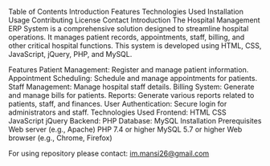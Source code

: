 Table of Contents
Introduction
Features
Technologies Used
Installation
Usage
Contributing
License
Contact
Introduction
The Hospital Management ERP System is a comprehensive solution designed to streamline hospital operations. It manages patient records, appointments, staff, billing, and other critical hospital functions. This system is developed using HTML, CSS, JavaScript, jQuery, PHP, and MySQL.

Features
Patient Management: Register and manage patient information.
Appointment Scheduling: Schedule and manage appointments for patients.
Staff Management: Manage hospital staff details.
Billing System: Generate and manage bills for patients.
Reports: Generate various reports related to patients, staff, and finances.
User Authentication: Secure login for administrators and staff.
Technologies Used
Frontend:
HTML
CSS
JavaScript
jQuery
Backend:
PHP
Database:
MySQL
Installation
Prerequisites
Web server (e.g., Apache)
PHP 7.4 or higher
MySQL 5.7 or higher
Web browser (e.g., Chrome, Firefox)


For using repository please contact: im.mansi26@gmail.com

